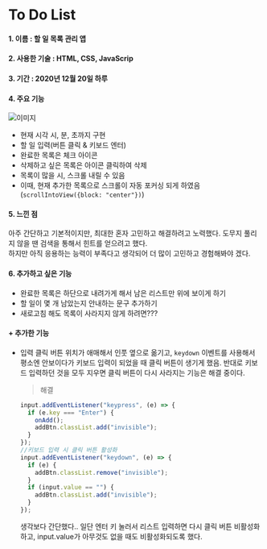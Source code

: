 # To Do List

#### 1. 이름 : 할 일 목록 관리 앱

#### 2. 사용한 기술 : HTML, CSS, JavaScrip

#### 3. 기간 : 2020년 12월 20일 하루

#### 4. 주요 기능

![이미지](https://user-images.githubusercontent.com/66292371/102705449-6e39ad00-42cb-11eb-9b62-1fd1c9690fdd.gif)

- 현재 시각 시, 분, 초까지 구현
- 할 일 입력(버튼 클릭 & 키보드 엔터)
- 완료한 목록은 체크 아이콘
- 삭제하고 싶은 목록은 아이콘 클릭하여 삭제
- 목록이 많을 시, 스크롤 내릴 수 있음
- 이때, 현재 추가한 목록으로 스크롤이 자동 포커싱 되게 하였음(`scrollIntoView({block: "center"})`)

#### 5. 느낀 점

아주 간단하고 기본적이지만, 최대한 혼자 고민하고 해결하려고 노력했다. 도무지 풀리지 않을 땐 검색을 통해서 힌트를 얻으려고 했다.  
하지만 아직 응용하는 능력이 부족다고 생각되어 더 많이 고민하고 경험해봐야 겠다.

#### 6. 추가하고 싶은 기능

- 완료한 목록은 하단으로 내려가게 해서 남은 리스트만 위에 보이게 하기
- 할 일이 몇 개 남았는지 안내하는 문구 추가하기
- 새로고침 해도 목록이 사라지지 않게 하려면???

#### + 추가한 기능

- 입력 클릭 버튼 위치가 애매해서 인풋 옆으로 옮기고, `keydown` 이벤트를 사용해서 평소엔 안보이다가 키보드 입력이 되었을 때 클릭 버튼이 생기게 했음. 반대로 키보드 입력하던 것을 모두 지우면 클릭 버튼이 다시 사라지는 기능은 해결 중이다.
  > 해결
  ```javascript
  input.addEventListener("keypress", (e) => {
    if (e.key === "Enter") {
      onAdd();
      addBtn.classList.add("invisible");
    }
  });
  //키보드 입력 시 클릭 버튼 활성화
  input.addEventListener("keydown", (e) => {
    if (e) {
      addBtn.classList.remove("invisible");
    }
    if (input.value == "") {
      addBtn.classList.add("invisible");
    }
  });
  ```
  생각보다 간단했다.. 일단 엔터 키 눌러서 리스트 입력하면 다시 클릭 버튼 비활성화하고, input.value가 아무것도 없을 때도 비활성화되도록 했다.

